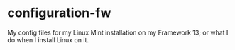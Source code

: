 # configuration-fw
My config files for my Linux Mint installation on my Framework 13; or what I do when I install Linux on it.
